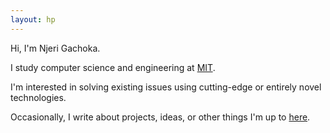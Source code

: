```yaml
---
layout: hp
---
```

Hi, I'm Njeri Gachoka.

I study computer science and engineering at [MIT](//mit.edu).

I'm interested in solving existing issues using cutting-edge or entirely novel technologies.

Occasionally, I write about projects, ideas, or other things I'm up to [here](/blog).